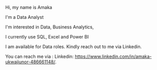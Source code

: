 Hi, my name is Amaka

I'm a Data Analyst

I'm interested in Data, Business Analytics,

I currently use SQL, Excel and Power BI 

I am available for Data roles. Kindly reach out to me via Linkedin.

You can reach me via : Linkedin: https://www.linkedin.com/in/amaka-ukwajiunor-486661148/.

<!---
NneamakaR/NneamakaR is a ✨ special ✨ repository because its `README.md` (this file) appears on your GitHub profile.
You can click the Preview link to take a look at your changes.
--->
